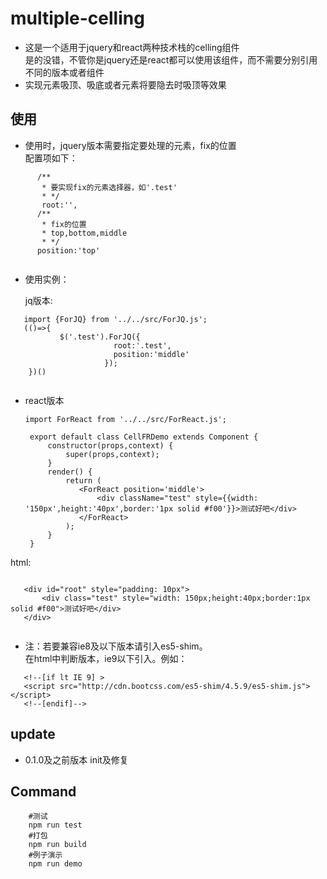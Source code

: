 # multiple-celling

-	这是一个适用于jquery和react两种技术栈的celling组件     
	是的没错，不管你是jquery还是react都可以使用该组件，而不需要分别引用不同的版本或者组件
-	实现元素吸顶、吸底或者元素将要隐去时吸顶等效果	

## 使用

-	使用时，jquery版本需要指定要处理的元素，fix的位置     
	配置项如下：
 
 ```
       /**
        * 要实现fix的元素选择器，如'.test'
        * */
        root:'',
       /**
        * fix的位置
        * top,bottom,middle
        * */
       position:'top'
       
 ``` 
-	使用实例：    

 	jq版本:
 
 ```
 	import {ForJQ} from '../../src/ForJQ.js';
 	(()=>{
            $('.test').ForJQ({
            			root:'.test',
            			position:'middle'
            		  });
     })()
    
 ```     
-   react版本   
   
 	```
 	import ForReact from '../../src/ForReact.js';
     
     export default class CellFRDemo extends Component {
         constructor(props,context) {
             super(props,context);
         }
         render() {
             return (
                <ForReact position='middle'>
                    <div className="test" style={{width: '150px',height:'40px',border:'1px solid #f00'}}>测试好吧</div>
                </ForReact>
             );
         }
     }
 	```  
 	
 html:
 
 ```
 
    <div id="root" style="padding: 10px">
        <div class="test" style="width: 150px;height:40px;border:1px solid #f00">测试好吧</div>
    </div>
    
 ```
- 	注：若要兼容ie8及以下版本请引入es5-shim。    
   		在html中判断版本，ie9以下引入。例如：    
  
  ```
     <!--[if lt IE 9] >
     <script src="http://cdn.bootcss.com/es5-shim/4.5.9/es5-shim.js"></script>
     <!--[endif]-->
  
  ```
	
  
## update

   - 0.1.0及之前版本 init及修复 

## Command

```
	#测试	
	npm run test	
	#打包	
	npm run build	
	#例子演示	
	npm run demo	
```
